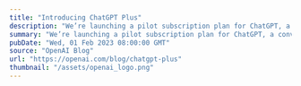 ```yaml
---
title: "Introducing ChatGPT Plus"
description: "We’re launching a pilot subscription plan for ChatGPT, a conversational AI that can chat with you, answer follow-up questions, and challenge incorrect assumptions."
summary: "We’re launching a pilot subscription plan for ChatGPT, a conversational AI that can chat with you, answer follow-up questions, and challenge incorrect assumptions."
pubDate: "Wed, 01 Feb 2023 08:00:00 GMT"
source: "OpenAI Blog"
url: "https://openai.com/blog/chatgpt-plus"
thumbnail: "/assets/openai_logo.png"
---
```


